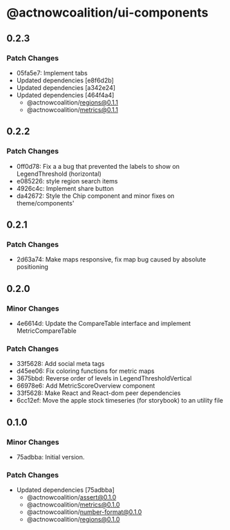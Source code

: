 # @actnowcoalition/ui-components

## 0.2.3

### Patch Changes

- 05fa5e7: Implement tabs
- Updated dependencies [e8f6d2b]
- Updated dependencies [a342e24]
- Updated dependencies [464f4a4]
  - @actnowcoalition/regions@0.1.1
  - @actnowcoalition/metrics@0.1.1

## 0.2.2

### Patch Changes

- 0ff0d78: Fix a a bug that prevented the labels to show on LegendThreshold (horizontal)
- e085226: style region search items
- 4926c4c: Implement share button
- da42672: Style the Chip component and minor fixes on theme/components'

## 0.2.1

### Patch Changes

- 2d63a74: Make maps responsive, fix map bug caused by absolute positioning

## 0.2.0

### Minor Changes

- 4e6614d: Update the CompareTable interface and implement MetricCompareTable

### Patch Changes

- 33f5628: Add social meta tags
- d45ee06: Fix coloring functions for metric maps
- 3675bbd: Reverse order of levels in LegendThresholdVertical
- 66978e6: Add MetricScoreOverview component
- 33f5628: Make React and React-dom peer dependencies
- 6cc12ef: Move the apple stock timeseries (for storybook) to an utility file

## 0.1.0

### Minor Changes

- 75adbba: Initial version.

### Patch Changes

- Updated dependencies [75adbba]
  - @actnowcoalition/assert@0.1.0
  - @actnowcoalition/metrics@0.1.0
  - @actnowcoalition/number-format@0.1.0
  - @actnowcoalition/regions@0.1.0
